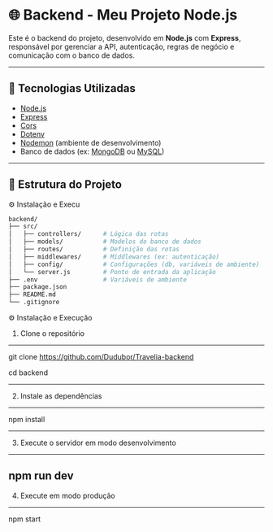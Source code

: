 # 🌐 Backend - Meu Projeto Node.js

Este é o backend do projeto, desenvolvido em **Node.js** com **Express**, responsável por gerenciar a API, autenticação, regras de negócio e comunicação com o banco de dados.

---

## 🚀 Tecnologias Utilizadas

- [Node.js](https://nodejs.org/)
- [Express](https://expressjs.com/)
- [Cors](https://www.npmjs.com/package/cors)
- [Dotenv](https://www.npmjs.com/package/dotenv)
- [Nodemon](https://www.npmjs.com/package/nodemon) (ambiente de desenvolvimento)
- Banco de dados (ex: [MongoDB](https://www.mongodb.com/) ou [MySQL](https://www.mysql.com/))

---

## 📂 Estrutura do Projeto

⚙️ Instalação e Execu

```bash
backend/
├── src/
│   ├── controllers/      # Lógica das rotas
│   ├── models/           # Modelos do banco de dados
│   ├── routes/           # Definição das rotas
│   ├── middlewares/      # Middlewares (ex: autenticação)
│   ├── config/           # Configurações (db, variáveis de ambiente)
│   └── server.js         # Ponto de entrada da aplicação
├── .env                  # Variáveis de ambiente
├── package.json
├── README.md
└── .gitignore

```
⚙️ Instalação e Execução
1. Clone o repositório
---
git clone https://github.com/Dudubor/Travelia-backend

cd backend

---
2. Instale as dependências
---
npm install

---
3. Execute o servidor em modo desenvolvimento
---
npm run dev
---

4. Execute em modo produção
---
npm start
